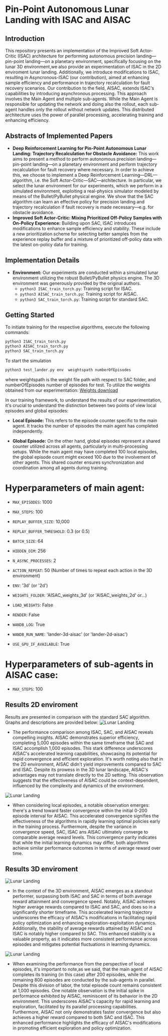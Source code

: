 # Pin-Point Autonomous Lunar Landing with ISAC and AISAC

## Introduction
This repository presents an implementation of the Improved Soft Actor-Critic (ISAC) architecture for performing autonomous precision landing—pin-point landing—on a planetary environment, specifically focusing on the lunar 3D environment,we also provide an experimentation of ISAC in the 2D enviroment lunar landing. Additionally, we introduce modifications to ISAC, resulting in Asyncronous-ISAC (our contribution), aimed at enhancing sample efficiency and performance in trajectory recalculation for fault recovery scenarios.
Our contribution to the field, AISAC, extends ISAC's capabilities by introducing asynchronous processing. This approach involves the Main Agent and multiple sub-agents. While the Main Agent is responsible for updating the network and doing also the rollout, each sub-agent handles only the rollout without network updates. This distributed architecture uses the power of parallel processing, accelerating training and enhancing efficiency.

## Abstracts of Implemented Papers
- **Deep Reinforcement Learning for Pin-Point Autonomous Lunar Landing: Trajectory Recalculation for Obstacle Avoidance:** This work aims to present a method to perform autonomous precision landing—pin-point landing—on a planetary environment and perform trajectory recalculation for fault recovery where necessary. In order to achieve this, we choose to implement a Deep Reinforcement Learning—DRL—algorithm, i.e. the Soft Actor-Critic—SAC—architecture. In particular, we select the lunar environment for our experiments, which we perform in a simulated environment, exploiting a real-physics simulator modeled by means of the Bullet/PyBullet physical engine. We show that the SAC algorithm can learn an effective policy for precision landing and trajectory recalculation if fault recovery is made necessary—e.g. for obstacle avoidance.
- **Improved Soft Actor-Critic: Mixing Prioritized Off-Policy Samples with On-Policy Experience:** Building upon SAC, ISAC introduces modifications to enhance sample efficiency and stability. These include a new prioritization scheme for selecting better samples from the experience replay buffer and a mixture of prioritized off-policy data with the latest on-policy data for training.

## Implementation Details
- **Environment:** Our experiments are conducted within a simulated lunar environment utilizing the robust Bullet/PyBullet physics engine. The 3D environment was generously provided by the original authors.
  - `python3 ISAC_train_torch.py`: Training script for ISAC.
  - `python3 AISAC_train_torch.py`: Training script for AISAC.
  - `python3 SAC_train_torch.py`: Training script for standard SAC.

## Getting Started
To initiate training for the respective algorithms, execute the following commands:
```bash
python3 ISAC_train_torch.py
python3 AISAC_train_torch.py
python3 SAC_train_torch.py
```
To start the simulation
```bash
python3 test_lander.py env  weightspath numberOfEpisodes 
```
where weightspath is the weight file path with respect to SAC folder, and numberOfEpisodes number of episodes for test.
To utilize the weights obtained from our experimentation:
[Weights download](https://drive.google.com/file/d/1O-KuW9f6e0KTG6RhgF9kD7ht7wlNOHlN/view?usp=sharing)

In our training framework, to understand the results of our esperimentation, it's crucial to understand the distinction between two points of view local episodes and global episodes:

- **Local Episode:** This refers to the episode counter specific to the main agent. It tracks the number of episodes the main agent has completed independently.
  
- **Global Episode:** On the other hand, global episodes represent a shared counter utilized across all agents, particularly in multi-processing setups. While the main agent may have completed 100 local episodes, the global episode count might exceed 100 due to the involvement of other agents. This shared counter ensures synchronization and coordination among all agents during training.

# Hyperparameters of main agent:

- `MAX_EPISODES`: 1000
- `MAX_STEPS`: 100
- `REPLAY_BUFFER_SIZE`: 10,000
- `REPLAY_BUFFER_THRESHOLD`: 0.3 (or 0.5)
- `BATCH_SIZE`: 64
- `HIDDEN_DIM`: 256
- `N_ASYNC_PROCESSES`: 2
- `ACTION_REPEAT`: 50 (Number of times to repeat each action in the 3D environment)

- `ENV`: '3d' (or '2d')
- `WEIGHTS_FOLDER`: 'AISAC_weights_3d' (or 'AISAC_weights_2d' or...)
- `LOAD_WEIGHTS`: False
- `RENDER`: False 
- `WANDB_LOG`: True
- `WANDB_RUN_NAME`: 'lander-3d-aisac' (or 'lander-2d-aisac')
- `USE_GPU_IF_AVAILABLE`: True
# Hyperparameters of sub-agents in AISAC case:
- `MAX_STEPS`: 100

## Results 2D enviroment
Results are presented in comparison with the standard SAC algorithm. Graphs and descriptions are provided below:
![Lunar Landing](plots/2d_training_avg_reward_global_episodes.png)
- The performance comparison among ISAC, SAC, and AISAC reveals compelling insights. AISAC demonstrates superior efficiency, completing 5,000 episodes within the same timeframe that SAC and ISAC accomplish 1,000 episodes. This stark difference underscores AISAC's accelerated learning capabilities, showcasing its potential for rapid convergence and efficient exploration.
It's worth noting also that in the 2D environment, AISAC didn't yield improvements compared to SAC and ISAC. Despite its prowess in the 3D lunar landscape, AISAC's advantages may not translate directly to the 2D setting. This observation suggests that the effectiveness of AISAC could be context-dependent, influenced by the complexity and dynamics of the environment.

![Lunar Landing](plots/2d_training_avg_reward_local_episodes.png)
- When considering local episodes, a notable observation emerges: there's a trend toward faster convergence within the initial 0-200 episode interval for AISAC. This accelerated convergence signifies the effectiveness of the algorithms in rapidly learning optimal policies early in the training process.
Furthermore, despite the variance in convergence speed, SAC, ISAC ans AISAC ultimately converge to comparable average reward levels. This convergence parity indicates that while the initial learning dynamics may differ, both algorithms achieve similar performance outcomes in terms of average reward over time.
## Results 3D enviroment

![Lunar Landing](plots/3d_training_avg_reward_global_episodes.png)
- In the context of the 3D environment, AISAC emerges as a standout performer, surpassing both ISAC and SAC in terms of both average reward attainment and convergence speed. Notably, AISAC achieves higher average rewards compared to ISAC and SAC, and does so in a significantly shorter timeframe. This accelerated learning trajectory underscores the efficacy of AISAC's modifications in facilitating rapid policy optimization and enhancing exploration-exploitation dynamics.
Additionally, the stability of average rewards attained by AISAC and ISAC is notably higher compared to SAC. This enhanced stability is a valuable property, as it indicates more consistent performance across episodes and mitigates potential fluctuations in learning dynamics.

![Lunar Landing](plots/3d_training_avg_reward_local_episodes.png)
- When examining the performance from the perspective of local episodes, it's important to note,as we said, that the main agent of AISAC completes its training (in this case) after 200 episodes, while the remaining 800 episodes are conducted by the sub-agents in parallel. Despite this division of labor, the total episode count remains consistent at 1,000 episodes.
One notable observation is the initial spike in performance exhibited by AISAC, reminiscent of its behavior in the 2D environment. This underscores AISAC's capacity for rapid learning and exploration, facilitated by its parallel processing capabilities.
Furthermore, AISAC not only demonstrates faster convergence but also achieves a higher reward compared to both SAC and ISAC. This enhanced performance highlights the efficacy of AISAC's modifications in promoting efficient exploration and policy optimization.
